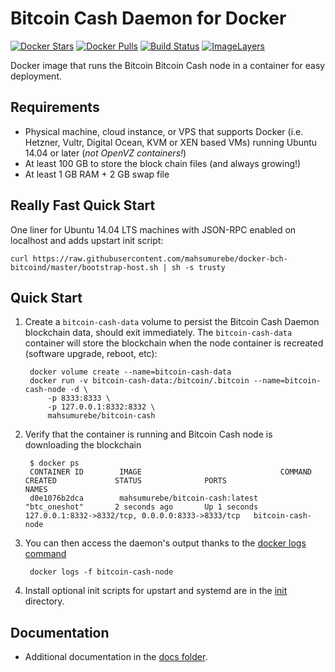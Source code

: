 Bitcoin Cash Daemon for Docker
===================

[![Docker Stars](https://img.shields.io/docker/stars/mahsumurebe/bitcoin-cash.svg)](https://hub.docker.com/r/mahsumurebe/bitcoin-cash/)
[![Docker Pulls](https://img.shields.io/docker/pulls/mahsumurebe/bitcoin-cash.svg)](https://hub.docker.com/r/mahsumurebe/bitcoin-cash/)
[![Build Status](https://travis-ci.org/mahsumurebe/docker-bch-bitcoind.svg?branch=master)](https://travis-ci.org/mahsumurebe/docker-bch-bitcoind/)
[![ImageLayers](https://images.microbadger.com/badges/image/mahsumurebe/bitcoin-cash.svg)](https://microbadger.com/#/images/mahsumurebe/bitcoin-cash)

Docker image that runs the Bitcoin Bitcoin Cash node in a container for easy deployment.


Requirements
------------

* Physical machine, cloud instance, or VPS that supports Docker (i.e. Hetzner, Vultr, Digital Ocean, KVM or XEN based VMs) running Ubuntu 14.04 or later (*not OpenVZ containers!*)
* At least 100 GB to store the block chain files (and always growing!)
* At least 1 GB RAM + 2 GB swap file

Really Fast Quick Start
-----------------------

One liner for Ubuntu 14.04 LTS machines with JSON-RPC enabled on localhost and adds upstart init script:

    curl https://raw.githubusercontent.com/mahsumurebe/docker-bch-bitcoind/master/bootstrap-host.sh | sh -s trusty


Quick Start
-----------

1. Create a `bitcoin-cash-data` volume to persist the Bitcoin Cash Daemon blockchain data, should exit immediately.  The `bitcoin-cash-data` container will store the blockchain when the node container is recreated (software upgrade, reboot, etc):

        docker volume create --name=bitcoin-cash-data
        docker run -v bitcoin-cash-data:/bitcoin/.bitcoin --name=bitcoin-cash-node -d \
            -p 8333:8333 \
            -p 127.0.0.1:8332:8332 \
            mahsumurebe/bitcoin-cash

2. Verify that the container is running and Bitcoin Cash node is downloading the blockchain

        $ docker ps
        CONTAINER ID        IMAGE                               COMMAND             CREATED             STATUS              PORTS                                              NAMES
        d0e1076b2dca        mahsumurebe/bitcoin-cash:latest     "btc_oneshot"       2 seconds ago       Up 1 seconds        127.0.0.1:8332->8332/tcp, 0.0.0.0:8333->8333/tcp   bitcoin-cash-node

3. You can then access the daemon's output thanks to the [docker logs command]( https://docs.docker.com/reference/commandline/cli/#logs)

        docker logs -f bitcoin-cash-node

4. Install optional init scripts for upstart and systemd are in the [init](./init) directory.


Documentation
-------------

* Additional documentation in the [docs folder](docs).
